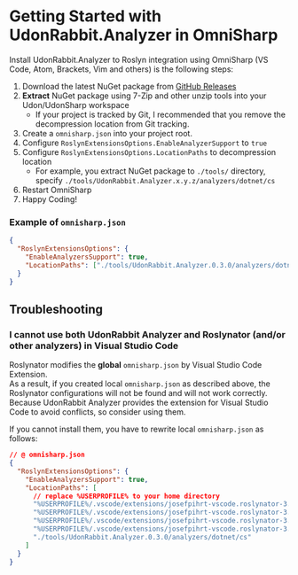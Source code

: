 # Getting Started with UdonRabbit.Analyzer in OmniSharp

Install UdonRabbit.Analyzer to Roslyn integration using OmniSharp (VS Code, Atom, Brackets, Vim and others) is the following steps:

1. Download the latest NuGet package from [GitHub Releases](https://github.com/esnya/UdonRabbit.Analyzer/releases/latest)
2. **Extract** NuGet package using 7-Zip and other unzip tools into your Udon/UdonSharp workspace
   - If your project is tracked by Git, I recommended that you remove the decompression location from Git tracking.
3. Create a `omnisharp.json` into your project root.
4. Configure `RoslynExtensionsOptions.EnableAnalyzerSupport` to `true`
5. Configure `RoslynExtensionsOptions.LocationPaths` to decompression location
   - For example, you extract NuGet package to `./tools/` directory, specify `./tools/UdonRabbit.Analyzer.x.y.z/analyzers/dotnet/cs`
6. Restart OmniSharp
7. Happy Coding!

### Example of `omnisharp.json`

```json
{
  "RoslynExtensionsOptions": {
    "EnableAnalyzersSupport": true,
    "LocationPaths": ["./tools/UdonRabbit.Analyzer.0.3.0/analyzers/dotnet/cs"]
  }
}
```

## Troubleshooting

### I cannot use both UdonRabbit Analyzer and Roslynator (and/or other analyzers) in Visual Studio Code

Roslynator modifies the **global** `omnisharp.json` by Visual Studio Code Extension.  
As a result, if you created local `omnisharp.json` as described above, the Roslynator configurations will not be found and will not work correctly.  
Because UdonRabbit Analyzer provides the extension for Visual Studio Code to avoid conflicts, so consider using them.

If you cannot install them, you have to rewrite local `omnisharp.json` as follows:

```json
// @ omnisharp.json
{
  "RoslynExtensionsOptions": {
    "EnableAnalyzersSupport": true,
    "LocationPaths": [
      // replace %USERPROFILE% to your home directory
      "%USERPROFILE%/.vscode/extensions/josefpihrt-vscode.roslynator-3.1.0/roslyn/common",
      "%USERPROFILE%/.vscode/extensions/josefpihrt-vscode.roslynator-3.1.0/roslyn/analyzers",
      "%USERPROFILE%/.vscode/extensions/josefpihrt-vscode.roslynator-3.1.0/roslyn/refactorings",
      "%USERPROFILE%/.vscode/extensions/josefpihrt-vscode.roslynator-3.1.0/roslyn/fixes",
      "./tools/UdonRabbit.Analyzer.0.3.0/analyzers/dotnet/cs"
    ]
  }
}
```
